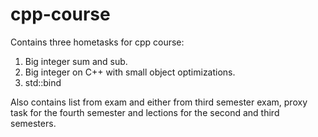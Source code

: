 # cpp-course
Contains three hometasks for cpp course:
1. Big integer sum and sub.
2. Big integer on C++ with small object optimizations.
3. std::bind

Also contains list from exam and either from third semester exam, proxy task for the fourth semester and lections for the second and third semesters.
